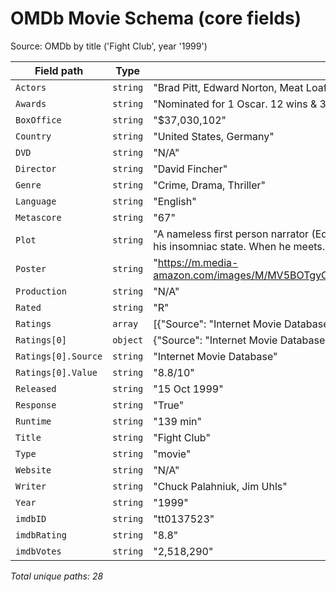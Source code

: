 # OMDb Movie Schema (core fields)

Source: OMDb by title ('Fight Club', year '1999')

| Field path | Type | Sample value |
|---|---|---|
| `Actors` | `string` | "Brad Pitt, Edward Norton, Meat Loaf" |
| `Awards` | `string` | "Nominated for 1 Oscar. 12 wins & 38 nominations total" |
| `BoxOffice` | `string` | "$37,030,102" |
| `Country` | `string` | "United States, Germany" |
| `DVD` | `string` | "N/A" |
| `Director` | `string` | "David Fincher" |
| `Genre` | `string` | "Crime, Drama, Thriller" |
| `Language` | `string` | "English" |
| `Metascore` | `string` | "67" |
| `Plot` | `string` | "A nameless first person narrator (Edward Norton) attends support groups in attempt to subdue his emotional state and relieve his insomniac state. When he meets… |
| `Poster` | `string` | "https://m.media-amazon.com/images/M/MV5BOTgyOGQ1NDItNGU3Ny00MjU3LTg2YWEtNmEyYjBiMjI1Y2M5XkEyXkFqcGc@._V1_SX300.jpg" |
| `Production` | `string` | "N/A" |
| `Rated` | `string` | "R" |
| `Ratings` | `array` | [{"Source": "Internet Movie Database", "Value": "8.8/10"}] |
| `Ratings[0]` | `object` | {"Source": "Internet Movie Database", "Value": "8.8/10"} |
| `Ratings[0].Source` | `string` | "Internet Movie Database" |
| `Ratings[0].Value` | `string` | "8.8/10" |
| `Released` | `string` | "15 Oct 1999" |
| `Response` | `string` | "True" |
| `Runtime` | `string` | "139 min" |
| `Title` | `string` | "Fight Club" |
| `Type` | `string` | "movie" |
| `Website` | `string` | "N/A" |
| `Writer` | `string` | "Chuck Palahniuk, Jim Uhls" |
| `Year` | `string` | "1999" |
| `imdbID` | `string` | "tt0137523" |
| `imdbRating` | `string` | "8.8" |
| `imdbVotes` | `string` | "2,518,290" |

_Total unique paths: 28_